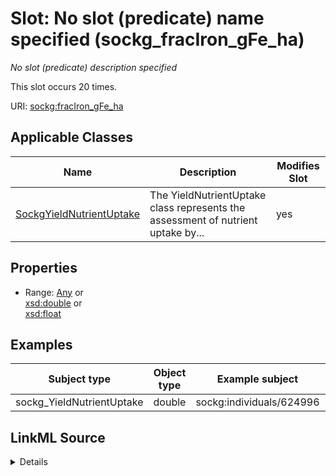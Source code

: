 

# Slot: No slot (predicate) name specified (sockg_fracIron_gFe_ha)


_No slot (predicate) description specified_






This slot occurs 20 times.


URI: [sockg:fracIron_gFe_ha](https://idir.uta.edu/sockg-ontology/docs/fracIron_gFe_ha)



<!-- no inheritance hierarchy -->





## Applicable Classes

| Name | Description | Modifies Slot |
| --- | --- | --- |
| [SockgYieldNutrientUptake](../classes/SockgYieldNutrientUptake.md) | The YieldNutrientUptake class represents the assessment of nutrient uptake by... |  yes  |







## Properties

* Range: [Any](../classes/Any.md)&nbsp;or&nbsp;<br />[xsd:double](http://www.w3.org/2001/XMLSchema#double)&nbsp;or&nbsp;<br />[xsd:float](http://www.w3.org/2001/XMLSchema#float)






## Examples

| Subject type | Object type | Example subject | Example object | Occurrences |
| --- | --- | --- | --- | --- |
| sockg_YieldNutrientUptake | double | sockg:individuals/624996 | 32.35043 | 20 |




## LinkML Source

<details>

```yaml
name: sockg_fracIron_gFe_ha
annotations:
  count:
    tag: count
    value: 20
description: No slot (predicate) description specified
title: No slot (predicate) name specified
examples:
- object:
    example_object: '32.35043'
    example_object_type: double
    example_predicate: sockg:fracIron_gFe_ha
    example_subject: sockg:individuals/624996
    example_subject_type: sockg_YieldNutrientUptake
from_schema: soc-kg
rank: 1000
domain: sockg_YieldNutrientUptake
slot_uri: sockg:fracIron_gFe_ha
alias: sockg_fracIron_gFe_ha
domain_of:
- sockg_YieldNutrientUptake
range: Any
any_of:
- range: double
- range: float

```
</details>
